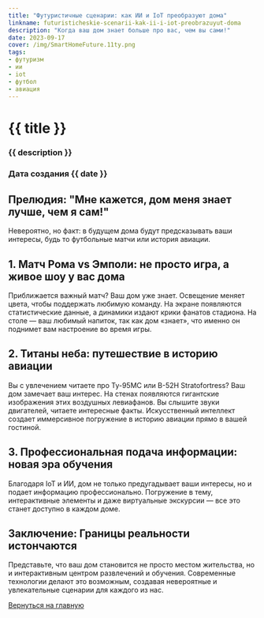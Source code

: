 ```yaml
---
title: "Футуристичные сценарии: как ИИ и IoT преобразуют дома"
linkname: futuristicheskie-scenarii-kak-ii-i-iot-preobrazuyut-doma
description: "Когда ваш дом знает больше про вас, чем вы сами!"
date: 2023-09-17
cover: /img/SmartHomeFuture.11ty.png
tags:
- футуризм
- ии
- iot
- футбол
- авиация
---
```


# {{ title }}
### {{ description }}
### Дата создания {{ date }}

## Прелюдия: "Мне кажется, дом меня знает лучше, чем я сам!"

Невероятно, но факт: в будущем дома будут предсказывать ваши интересы, будь то футбольные матчи или история авиации.

## 1. Матч Рома vs Эмполи: не просто игра, а живое шоу у вас дома

Приближается важный матч? Ваш дом уже знает. Освещение меняет цвета, чтобы поддержать любимую команду. На экране появляются статистические данные, а динамики издают крики фанатов стадиона. На столе — ваш любимый напиток, так как дом «знает», что именно он поднимет вам настроение во время игры.

## 2. Титаны неба: путешествие в историю авиации

Вы с увлечением читаете про Ту-95МС или B-52H Stratofortress? Ваш дом замечает ваш интерес. На стенах появляются гигантские изображения этих воздушных левиафанов. Вы слышите звуки двигателей, читаете интересные факты. Искусственный интеллект создает иммерсивное погружение в историю авиации прямо в вашей гостиной.

## 3. Профессиональная подача информации: новая эра обучения

Благодаря IoT и ИИ, дом не только предугадывает ваши интересы, но и подает информацию профессионально. Погружение в тему, интерактивные элементы и даже виртуальные экскурсии — все это станет доступно в каждом доме.

## Заключение: Границы реальности истончаются

Представьте, что ваш дом становится не просто местом жительства, но и интерактивным центром развлечений и обучения. Современные технологии делают это возможным, создавая невероятные и увлекательные сценарии для каждого из нас.

[Вернуться на главную](/)